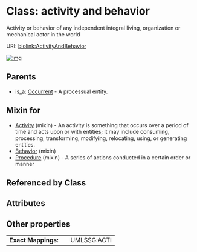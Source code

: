 
# Class: activity and behavior


Activity or behavior of any independent integral living, organization or mechanical actor in the world

URI: [biolink:ActivityAndBehavior](https://w3id.org/biolink/vocab/ActivityAndBehavior)


[![img](https://yuml.me/diagram/nofunky;dir:TB/class/[Occurrent],[Procedure]uses%20-.->[ActivityAndBehavior],[Behavior]uses%20-.->[ActivityAndBehavior],[Activity]uses%20-.->[ActivityAndBehavior],[Occurrent]^-[ActivityAndBehavior],[Procedure],[Behavior],[Activity])](https://yuml.me/diagram/nofunky;dir:TB/class/[Occurrent],[Procedure]uses%20-.->[ActivityAndBehavior],[Behavior]uses%20-.->[ActivityAndBehavior],[Activity]uses%20-.->[ActivityAndBehavior],[Occurrent]^-[ActivityAndBehavior],[Procedure],[Behavior],[Activity])

## Parents

 *  is_a: [Occurrent](Occurrent.md) - A processual entity.

## Mixin for

 * [Activity](Activity.md) (mixin)  - An activity is something that occurs over a period of time and acts upon or with entities; it may include consuming, processing, transforming, modifying, relocating, using, or generating entities.
 * [Behavior](Behavior.md) (mixin) 
 * [Procedure](Procedure.md) (mixin)  - A series of actions conducted in a certain order or manner

## Referenced by Class


## Attributes


## Other properties

|  |  |  |
| --- | --- | --- |
| **Exact Mappings:** | | UMLSSG:ACTI |

